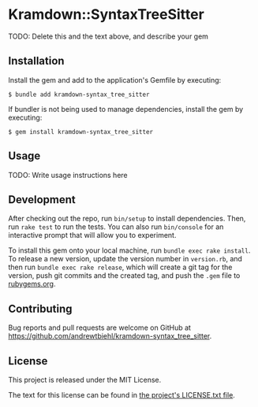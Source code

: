 # Kramdown::SyntaxTreeSitter

TODO: Delete this and the text above, and describe your gem

## Installation

Install the gem and add to the application's Gemfile by executing:

```
$ bundle add kramdown-syntax_tree_sitter
```

If bundler is not being used to manage dependencies, install the gem by executing:

```
$ gem install kramdown-syntax_tree_sitter
```

## Usage

TODO: Write usage instructions here

## Development

After checking out the repo, run `bin/setup` to install dependencies. Then, run
`rake test` to run the tests. You can also run `bin/console` for an interactive prompt
that will allow you to experiment.

To install this gem onto your local machine, run `bundle exec rake install`. To release
a new version, update the version number in `version.rb`, and then run
`bundle exec rake release`, which will create a git tag for the version, push git
commits and the created tag, and push the `.gem` file to
[rubygems.org](https://rubygems.org).

## Contributing

Bug reports and pull requests are welcome on GitHub at
https://github.com/andrewtbiehl/kramdown-syntax_tree_sitter.

## License

This project is released under the MIT License.

The text for this license can be found in [the project's LICENSE.txt file](LICENSE.txt).
